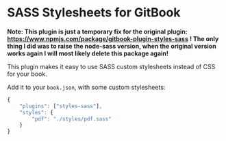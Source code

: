 # SASS Stylesheets for GitBook

**Note:
  This plugin is just a temporary fix for the original plugin:
  https://www.npmjs.com/package/gitbook-plugin-styles-sass !
  The only thing I did was to raise the node-sass version,
  when the original version works again I will most likely delete this package again!** 

This plugin makes it easy to use SASS custom stylesheets instead of CSS for your book.

Add it to your `book.json`, with some custom stylesheets:

```js
{
    "plugins": ["styles-sass"],
    "styles": {
        "pdf": "./styles/pdf.sass"
    }
}
```

